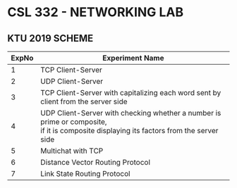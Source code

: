 # CSL 332 - NETWORKING LAB
## KTU 2019 SCHEME

| ExpNo | Experiment Name |
|----------|----------|
|1   | TCP Client-Server   |
|2   | UDP Client-Server   |
|3   | TCP Client-Server with capitalizing each word sent by client from the server side   |
|4   | UDP Client-Server with checking whether a number is prime or composite, <br> if it is composite displaying its factors from the server side   |
|5   | Multichat with TCP   |
|6   | Distance Vector Routing Protocol   |
|7   | Link State Routing Protocol   |
